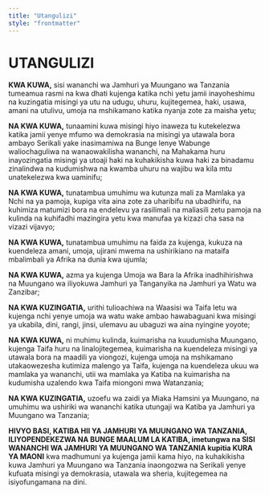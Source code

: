 ```yaml
---
title: "Utangulizi"
style: "frontmatter"
---
```


# UTANGULIZI

**KWA KUWA,** sisi wananchi wa Jamhuri ya Muungano wa Tanzania tumeamua rasmi na kwa dhati kujenga katika nchi yetu jamii inayoheshimu na kuzingatia misingi ya utu na udugu, uhuru, kujitegemea, haki, usawa, amani na utulivu, umoja na mshikamano katika nyanja zote za maisha yetu;

**NA KWA KUWA,** tunaamini kuwa misingi hiyo inaweza tu kutekelezwa katika jamii yenye mfumo wa demokrasia na misingi ya utawala bora ambayo Serikali yake inasimamiwa na Bunge lenye Wabunge waliochaguliwa na wanaowakilisha wananchi, na Mahakama huru inayozingatia misingi ya utoaji haki na kuhakikisha kuwa haki za binadamu zinalindwa na kudumishwa na kwamba uhuru na wajibu wa kila mtu unatekelezwa kwa uaminifu;

**NA KWA KUWA,** tunatambua umuhimu wa kutunza mali za Mamlaka ya Nchi na ya pamoja, kupiga vita aina zote za uharibifu na ubadhirifu, na kuhimiza matumizi bora na endelevu ya rasilimali na maliasili zetu pamoja na kulinda na kuhifadhi mazingira yetu kwa manufaa ya kizazi cha sasa na vizazi vijavyo;

**NA KWA KUWA,** tunatambua umuhimu na faida za kujenga, kukuza na kuendeleza amani, umoja, ujirani mwema na ushirikiano na mataifa mbalimbali ya Afrika na dunia kwa ujumla;

**NA KWA KUWA,** azma ya kujenga Umoja wa Bara la Afrika inadhihirishwa na Muungano wa iliyokuwa Jamhuri ya Tanganyika na Jamhuri ya Watu wa Zanzibar;

**NA KWA KUZINGATIA,** urithi tulioachiwa na Waasisi wa Taifa letu wa kujenga nchi yenye umoja wa watu wake ambao hawabaguani kwa misingi ya ukabila, dini, rangi, jinsi, ulemavu au ubaguzi wa aina nyingine yoyote;

**NA KWA KUWA,** ni muhimu kulinda, kuimarisha na kuudumisha Muungano, kujenga Taifa huru na linalojitegemea, kuimarisha na kuendeleza misingi ya utawala bora na maadili ya viongozi, kujenga umoja na mshikamano utakaowezesha kutimiza malengo ya Taifa, kujenga na kuendeleza ukuu wa mamlaka ya wananchi, utii wa mamlaka ya Katiba na kuimarisha na kudumisha uzalendo kwa Taifa miongoni mwa Watanzania;

**NA KWA KUZINGATIA,** uzoefu wa zaidi ya Miaka Hamsini ya Muungano, na umuhimu wa ushiriki wa wananchi katika utungaji wa Katiba ya Jamhuri ya Muungano wa Tanzania;

**HIVYO BASI, KATIBA HII YA JAMHURI YA MUUNGANO WA TANZANIA, ILIYOPENDEKEZWA NA BUNGE MAALUM LA KATIBA, imetungwa na SISI WANANCHI WA JAMHURI YA MUUNGANO WA TANZANIA kupitia KURA YA MAONI** kwa madhumuni ya kujenga jamii kama hiyo, na kuhakikisha kuwa Jamhuri ya Muungano wa Tanzania inaongozwa na Serikali yenye kufuata misingi ya demokrasia, utawala wa sheria, kujitegemea na isiyofungamana na dini.
